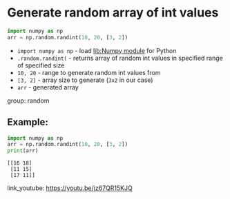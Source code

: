 # Generate random array of int values

```python
import numpy as np
arr = np.random.randint(10, 20, [3, 2])
```

- `import numpy as np` - load [lib:Numpy module](/python-numpy/how-to-install-python-numpy-lib) for Python
- `.random.randint(` - returns array of random int values in specified range of specified size
- `10, 20` - range to generate random int values from
- `[3, 2]` - array size to generate (`3x2` in our case)
- `arr` - generated array

group: random

## Example: 
```python
import numpy as np
arr = np.random.randint(10, 20, [3, 2])
print(arr)
```
```
[[16 18]
 [11 15]
 [17 11]]

```

link_youtube: https://youtu.be/jz67QR15KJQ

